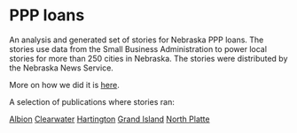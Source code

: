 # PPP loans

An analysis and generated set of stories for Nebraska PPP loans. The stories use data from the Small Business Administration to power local stories for more than 250 cities in Nebraska. The stories were distributed by the Nebraska News Service. 

More on how we did it is [here](https://roperdatalab.github.io/blog/2020/07/07/automating-ppp-stories/).

A selection of publications where stories ran: 

[Albion](https://albionnewsonline.com/2020/07/07/area-businesses-receive-paycheck-protection-loans/)
[Clearwater](https://www.summerlandadvocate.com/story/2020/07/09/news/nebraska-businesses-receive-pandemic-loans/1104.html)
[Hartington](https://www.hartington.net/article/area-businesses-benefit-pandemic-loans)
[Grand Island](https://www.theindependent.com/news/local/grand-island-ranks-third-in-nebraska-ppp-participation/article_964bc1b0-c199-11ea-89fd-7b3281bb017d.html)
[North Platte](https://northplattebulletin.com/sba-673-lincoln-businesses-got-pandemic-loans/)


